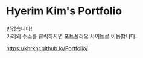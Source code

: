 # Hyerim Kim's Portfolio


반갑습니다!</br>
아래의 주소를 클릭하시면 포트폴리오 사이트로 이동합니다.


https://khrkhr.github.io/Portfolio/
